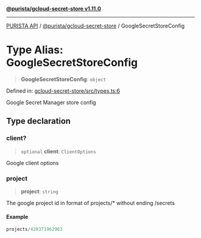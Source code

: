 [**@purista/gcloud-secret-store v1.11.0**](../README.md)

***

[PURISTA API](../../../packages.md) / [@purista/gcloud-secret-store](../README.md) / GoogleSecretStoreConfig

# Type Alias: GoogleSecretStoreConfig

> **GoogleSecretStoreConfig**: `object`

Defined in: [gcloud-secret-store/src/types.ts:6](https://github.com/puristajs/purista/blob/master/packages/gcloud-secret-store/src/types.ts#L6)

Google Secret Manager store config

## Type declaration

### client?

> `optional` **client**: `ClientOptions`

Google client options

### project

> **project**: `string`

The google project id in format of projects/* without ending /secrets

#### Example

```ts
projects/428371962963
```
